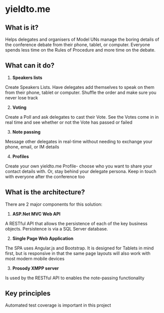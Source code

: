yieldto.me
==========

What is it?
-----------
 
Helps delegates and organisers of Model UNs manage the boring details of the conference debate from their phone, tablet, or computer. Everyone spends less time on the Rules of Procedure and more time on the debate.
 
 
What can it do?
---------------
 
1. **Speakers lists**
    
 Create Speakers Lists. Have delegates add themselves to speak on them from their phone, tablet or computer. Shuffle the order and make sure you never lose track
 
2. **Voting**

 Create a Poll and ask delegates to cast their Vote. See the Votes come in in real time and see whether or not the Vote has passed or failed
 
3. **Note passing**

 Message other delegates in real-time without needing to exchange your phone, email, or IM details
 
4. **Profiles**

 Create your own yieldto.me Profile- choose who you want to share your contact details with. Or, stay behind your delegate persona. Keep in touch with everyone after the conference too
 
What is the architecture?
--------------------------
 
 There are 2 major components for this solution:
 1. **ASP.Net MVC Web API**

 A RESTful API that allows the persistence of each of the key business objects. Persistence is via a SQL Server database.
 
 2. **Single Page Web Application**

 The SPA uses Angular.js and Bootstrap. It is designed for Tablets in mind first, but is responsive in that the same page layouts will also work with most modern mobile devices

 3. **Prosody XMPP server**

 Is used by the RESTful API to enables the note-passing functionality 


Key principles
--------------

Automated test coverage is important in this project